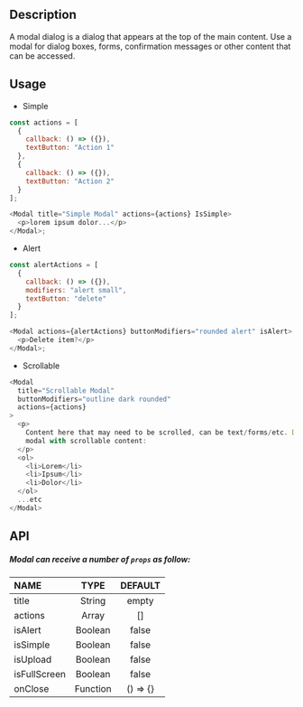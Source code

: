 ## Description

A modal dialog is a dialog that appears at the top of the main content.
Use a modal for dialog boxes, forms, confirmation messages or other content that can be accessed.

## Usage

- Simple

```js
const actions = [
  {
    callback: () => ({}),
    textButton: "Action 1"
  },
  {
    callback: () => ({}),
    textButton: "Action 2"
  }
];

<Modal title="Simple Modal" actions={actions} IsSimple>
  <p>lorem ipsum dolor...</p>
</Modal>;
```

- Alert

```js
const alertActions = [
  {
    callback: () => ({}),
    modifiers: "alert small",
    textButton: "delete"
  }
];

<Modal actions={alertActions} buttonModifiers="rounded alert" isAlert>
  <p>Delete item?</p>
</Modal>;
```

- Scrollable

```js
<Modal
  title="Scrollable Modal"
  buttonModifiers="outline dark rounded"
  actions={actions}
>
  <p>
    Content here that may need to be scrolled, can be text/forms/etc. Default
    modal with scrollable content:
  </p>
  <ol>
    <li>Lorem</li>
    <li>Ipsum</li>
    <li>Dolor</li>
  </ol>
  ...etc
</Modal>
```

## API

##### Modal can receive a number of `props` as follow:

| NAME         |   TYPE   | DEFAULT  |
| :----------- | :------: | :------: |
| title        |  String  |  empty   |
| actions      |  Array   |    []    |
| isAlert      | Boolean  |  false   |
| isSimple     | Boolean  |  false   |
| isUpload     | Boolean  |  false   |
| isFullScreen | Boolean  |  false   |
| onClose      | Function | () => {} |
